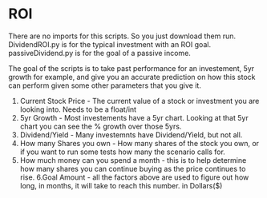 # ROI
There are no imports for this scripts. So you just download them run. 
DividendROI.py is for the typical investment with an ROI goal.
passiveDividend.py is for the goal of a passive income.

The goal of the scripts is to take past performance for an investement, 5yr growth for example, and give you an accurate prediction on how this stock can perform given some other parameters that you give it. 
1. Current Stock Price - The current value of a stock or investment you are looking into. Needs to be a float/int
2. 5yr Growth - Most investements have a 5yr chart. Looking at that 5yr chart you can see the % growth over those 5yrs.
3. Dividend/Yield - Many investemnts have Dividend/Yield, but not all.
4. How many Shares you own - How many shares of the stock you own, or if you want to run some tests how many the scenario calls for.
5. How much money can you spend a month - this is to help determine how many shares you can continue buying as the price continues to rise.
6.Goal Amount - all the factors above are used to figure out how long, in months, it will take to reach this number. in Dollars($)
